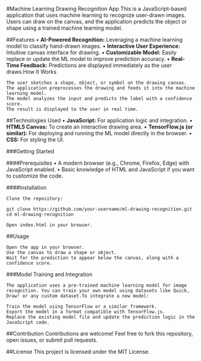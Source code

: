 #Machine Learning Drawing Recognition App
    This is a JavaScript-based application that uses machine learning to recognize user-drawn images. Users can draw on the canvas, and the application predicts the object or shape using a trained machine learning model.


##Features
	•	**AI-Powered Recognition:** Leveraging a machine learning model to classify hand-drawn images.
	•	**Interactive User Experience:** Intuitive canvas interface for drawing.
	•	**Customizable Model:** Easily replace or update the ML model to improve prediction accuracy.
	•	**Real-Time Feedback:** Predictions are displayed immediately as the user draws.How It Works

    The user sketches a shape, object, or symbol on the drawing canvas.
    The application preprocesses the drawing and feeds it into the machine learning model.
    The model analyzes the input and predicts the label with a confidence score.
    The result is displayed to the user in real time.


##Technologies Used
	•	**JavaScript:** For application logic and integration.
	•	**HTML5 Canvas:** To create an interactive drawing area.
	•	**TensorFlow.js (or similar):** For deploying and running the ML model directly in the browser.
	•	**CSS:** For styling the UI.
    
###Getting Started

####Prerequisites
	•	A modern browser (e.g., Chrome, Firefox, Edge) with JavaScript enabled.
	•	Basic knowledge of HTML and JavaScript if you want to customize the code.
    

####Installation

    Clone the repository:

    git clone https://github.com/your-username/ml-drawing-recognition.git cd ml-drawing-recognition

    Open index.html in your browser.


##Usage

    Open the app in your browser.
    Use the canvas to draw a shape or object.
    Wait for the prediction to appear below the canvas, along with a confidence score.


###Model Training and Integration

    The application uses a pre-trained machine learning model for image recognition. You can train your own model using datasets like Quick, Draw! or any custom dataset.To integrate a new model:

    Train the model using TensorFlow or a similar framework.
    Export the model in a format compatible with TensorFlow.js.
    Replace the existing model file and update the prediction logic in the JavaScript code.


##Contribution 
    Contributions are welcome! Feel free to fork this repository, open issues, or submit pull requests.


##License
    This project is licensed under the MIT License.
